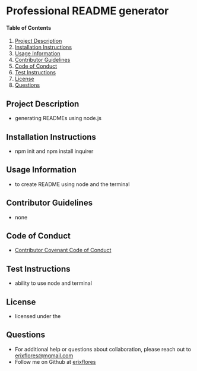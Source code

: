 # Professional README generator
    
#### Table of Contents
1. [Project Description](#project-description)
2. [Installation Instructions](#installation-instructions)
3. [Usage Information](#usage-information)
4. [Contributor Guidelines](#contributor-guidelines)
5. [Code of Conduct](#code-of-conduct)
6. [Test Instructions](#test-instructions)
7. [License](#license)
8. [Questions](#questions)
## Project Description
* generating READMEs using node.js
## Installation Instructions
* npm init and npm install inquirer
## Usage Information
* to create README using node and the terminal
## Contributor Guidelines
* none
## Code of Conduct
* [Contributor Covenant Code of Conduct](https://www.contributor-covenant.org/version/2/0/code_of_conduct/code_of_conduct.md)
## Test Instructions
* ability to use node and terminal
## License
* licensed under the 
## Questions
* For additional help or questions about collaboration, please reach out to erixflores@mgmail.com
* Follow me on Github at [erixflores](http://github.com/erixflores)